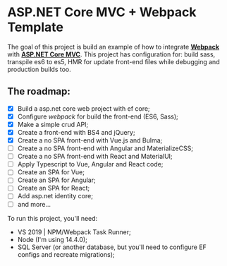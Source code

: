 # ASP.NET Core MVC + Webpack Template

The goal of this project is build an example of how to integrate **[Webpack](https://webpack.js.org/)** with **[ASP.NET Core MVC](https://docs.microsoft.com/pt-br/aspnet/core/mvc/overview?view=aspnetcore-3.1)**. This project has configuration for: build sass, transpile es6 to es5, HMR for update front-end files while debugging and production builds too. 

The roadmap:
-
- [x] Build a asp.net core web project with ef core;
- [x] Configure *webpack* for build the front-end (ES6, Sass);
- [x] Make a simple crud API;
- [x] Create a front-end with BS4 and jQuery;
- [x] Create a no SPA front-end with Vue.js and Bulma;
- [ ] Create a no SPA  front-end with Angular and MaterializeCSS;
- [ ] Create a no SPA front-end with React and MaterialUI;
- [ ] Apply Typescript to Vue, Angular and React code;
- [ ] Create an SPA for Vue;
- [ ] Create an SPA for Angular;
- [ ] Create an SPA for React;
- [ ] Add asp.net identity core;
- [ ] and more...

To run this project, you'll need:
 - VS 2019 | NPM/Webpack Task Runner;
 - Node (I'm using 14.4.0);
 - SQL Server (or another database, but you'll need to configure EF configs and recreate migrations);
